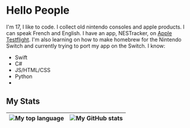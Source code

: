 # Hello People
I'm 17, I like to code. I collect old nintendo consoles and apple products. I can speak French and English. I have an app, NESTracker, on [Apple Testflight](https://testflight.apple.com/join/wwep90dI). I'm also learning on how to make homebrew for the Nintendo Switch and currently trying to port my app on the Switch.
I know:
- Swift
- C#
- JS/HTML/CSS
- Python
- 
## My Stats

|![My top language](https://github-readme-stats.vercel.app/api/top-langs/?username=Techtronis&show_icons=true&title_color=4F8CC9&text_color=9f9f9f&bg_color=00000000&hide_border=true&icon_color=00000000&count_private=true)|![My GitHub stats](https://github-readme-stats.vercel.app/api?username=techtronis&theme=default&show_icons=true)|
|-|-|

